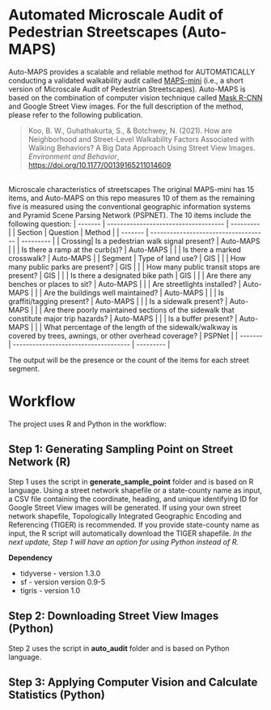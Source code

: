 # Automated Microscale Audit of Pedestrian Streetscapes (Auto-MAPS)

Auto-MAPS provides a scalable and reliable method for AUTOMATICALLY conducting a validated walkability audit called [MAPS-mini](https://drjimsallis.org/measure_maps.html#MAPSMINI) (i.e., a short version of Microscale Audit of Pedestrian Streetscapes). Auto-MAPS is based on the combination of computer vision technique called [Mask R-CNN](https://github.com/matterport/Mask_RCNN) and Google Street View images. For the full description of the method, please refer to the following publication.

> Koo, B. W., Guhathakurta, S., & Botchwey, N. (2021). How are Neighborhood and Street-Level Walkability Factors Associated with Walking Behaviors? A Big Data Approach Using Street View Images. *Environment and Behavior*, https://doi.org/10.1177/00139165211014609

<br>
Microscale characteristics of streetscapes
The original MAPS-mini has 15 items, and Auto-MAPS on this repo measures 10 of them as the remaining five is measured using the conventional geographic information systems and Pyramid Scene Parsing Network (PSPNET). The 10 items include the following question:
| ------- | ------------------------------------ | --------- |
| Section | Question                             | Method    |
| ------- | ------------------------------------ | --------- |
| Crossing| Is a pedestrian walk signal present? | Auto-MAPS |
|         | Is there a ramp at the curb(s)?      | Auto-MAPS |
|         | Is there a marked crosswalk?         | Auto-MAPS |
| Segment | Type of land use?                    | GIS       |
|         | How many public parks are present?   | GIS       |
|         | How many public transit stops are present? | GIS |
|         | Is there a designated bike path      | GIS       |
|         | Are there any benches or places to sit? | Auto-MAPS |
|         | Are streetlights installed?          | Auto-MAPS |
|         | Are the buildings well maintained?   | Auto-MAPS |
|         | Is graffiti/tagging present?         | Auto-MAPS |
|         | Is a sidewalk present?               | Auto-MAPS |
|         | Are there poorly maintained sections of the sidewalk that constitute major trip hazards? | Auto-MAPS |
|         | Is a buffer present?                 | Auto-MAPS |
|         | What percentage of the length of the sidewalk/walkway is covered by trees, awnings, or other overhead coverage? | PSPNet |
| ------- | ------------------------------------ | --------- |

The output will be the presence or the count of the items for each street segment.

# Workflow
The project uses R and Python in the workflow:

## Step 1: Generating Sampling Point on Street Network (R)
Step 1 uses the script in **generate_sample_point** folder and is based on R language. Using a street network shapefile or a state-county name as input, a CSV file containing the coordinate, heading, and unique identifying ID for Google Street View images will be generated. If using your own street network shapefile, Topologically Integrated Geographic Encoding and Referencing (TIGER) is recommended. If you provide state-county name as input, the R script will automatically download the TIGER shapefile. *In the next update, Step 1 will have an option for using Python instead of R.*

**Dependency**
* tidyverse - version 1.3.0
* sf - version version 0.9-5
* tigris - version 1.0

## Step 2: Downloading Street View Images (Python)
Step 2 uses the script in **auto_audit** folder and is based on Python language. 

## Step 3: Applying Computer Vision and Calculate Statistics (Python)
